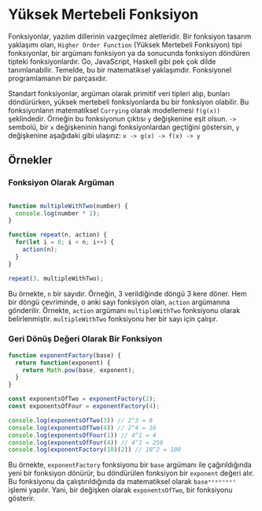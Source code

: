 # Yüksek Mertebeli Fonksiyon
Fonksiyonlar, yazılım dillerinin vazgeçilmez aletleridir. Bir fonksiyon tasarım yaklaşımı olan, `Higher Order Function` (Yüksek Mertebeli Fonksiyon) tipi fonksiyonlar, bir argümanı fonksiyon ya da sonucunda fonksiyon döndüren tipteki fonksiyonlardır. Go, JavaScript, Haskell gibi pek çok dilde tanımlanabilir. Temelde, bu bir matematiksel yaklaşımdır. Fonksiyonel programlamanın bir parçasıdır.

Standart fonksiyonlar, argüman olarak primitif veri tipleri alıp, bunları döndürürken, yüksek mertebeli fonksiyonlarda bu bir fonksiyon olabilir. Bu fonksiyonların matematiksel `Currying` olarak modellemesi `f(g(x))` şeklindedir. Örneğin bu fonksiyonun çıktısı `y` değişkenine eşit olsun. `->` sembolü, bir `x` değişkeninin hangi fonksiyonlardan geçtiğini göstersin, `y` değişkenine aşağıdaki gibi ulaşırız:
`x -> g(x) -> f(x) -> y`

## Örnekler

### Fonksiyon Olarak Argüman

```js

function multipleWithTwo(number) {
  console.log(number * 2);
}

function repeat(n, action) {
  for(let i = 0; i < n; i++) {
    action(n);
  }
}

repeat(3, multipleWithTwo);
```

Bu örnekte, `n` bir sayıdır. Örneğin, 3 verildiğinde döngü 3 kere döner. Hem bir döngü çevriminde, o anki sayı fonksiyon olan, `action` argümanına gönderilir. Örnekte, `action` argümanı `multipleWithTwo` fonksiyonu olarak belirlenmiştir. `multipleWithTwo` fonksiyonu her bir sayı için çalışır.

### Geri Dönüş Değeri Olarak Bir Fonksiyon
```js
function exponentFactory(base) {
  return function(exponent) {
    return Math.pow(base, exponent);
  }
}

const exponentsOfTwo = exponentFactory(2);
const exponentsOfFour = exponentFactory(4);

console.log(exponentsOfTwo(3)) // 2^3 = 8
console.log(exponentsOfTwo(4)) // 2^4 = 16
console.log(exponentsOfFour(1)) // 4^1 = 4
console.log(exponentsOfFour(4)) // 4^1 = 256
console.log(exponentFactory(10)(2)) // 10^2 = 100
```
Bu örnekte, `exponentFactory` fonksiyonu bir `base` argümanı ile çağırıldığında yeni bir fonksiyon dönürür, bu döndürülen fonksiyon bir `exponent` değeri alır. Bu fonksiyonu da çalıştırıldığında da matematiksel olarak `baseᵉˣᵖᵒⁿᵉⁿᵗ` işlemi yapılır. Yani, bir değişken olarak `exponentsOfTwo`, bir fonksiyonu gösterir.